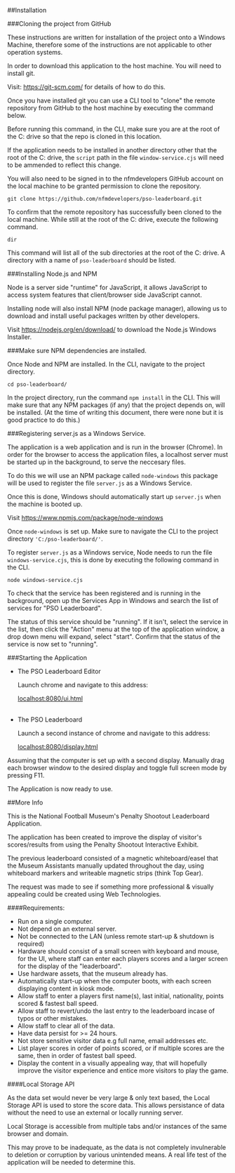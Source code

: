 ##Installation

###Cloning the project from GitHub

These instructions are written for installation of the project onto a Windows Machine, therefore some of the instructions are not applicable to other operation systems.

In order to download this application to the host machine. You will need to install git.

Visit: https://git-scm.com/ for details of how to do this.

Once you have installed git you can use a CLI tool to "clone" the remote repository from GitHub to the host machine by executing the command below. 

Before running this command, in the CLI, make sure you are at the root of the C: drive so that the repo is cloned in this location. 

If the application needs to be installed in another directory other that the root of the C: drive, the `script` path in the file `window-service.cjs` will need to be ammended to reflect this change. 

You will also need to be signed in to the nfmdevelopers GitHub account on the local machine to be granted permission to clone the repository.

```
git clone https://github.com/nfmdevelopers/pso-leaderboard.git
```

To confirm that the remote repository has successfully been cloned to the local machine. While still at the root of the C: drive, execute the following command.

```
dir
```

This command will list all of the sub directories at the root of the C: drive. A directory with a name of `pso-leaderboard` should be listed. 

###Installing Node.js and NPM

Node is a server side "runtime" for JavaScript, it allows JavaScript to access system features that client/browser side JavaScript cannot. 

Installing node will also install NPM (node package manager), allowing us to download and install useful packages written by other developers. 

Visit https://nodejs.org/en/download/
to download the Node.js Windows Installer. 

###Make sure NPM dependencies are installed. 

Once Node and NPM are installed. In the CLI, navigate to the project directory.

```
cd pso-leaderboard/
```

In the project directory, run the command ```npm install``` in the CLI. This will make sure that any NPM packages (if any) that the project depends on, will be installed. (At the time of writing this document, there were none but it is good practice to do this.)

###Registering server.js as a Windows Service.

The application is a web application and is run in the browser (Chrome). In order for the browser to access the application files, a localhost server must be started up in the background, to serve the neccesary files.

To do this we will use an NPM package called `node-windows` this package will be used to register the file `server.js` as a Windows Service. 

Once this is done, Windows should automatically start up `server.js` when the machine is booted up.

Visit https://www.npmjs.com/package/node-windows 

Once `node-windows` is set up. Make sure to navigate the CLI to the project directory `'C:/pso-leaderboard/'`.

To register `server.js` as a Windows service, Node needs to run the file `windows-service.cjs`, this is done by executing the following command in the CLI.

```
node windows-service.cjs
```

To check that the service has been registered and is running in the background, open up the Services App in Windows and search the list of services for "PSO Leaderboard". 

The status of this service should be "running". If it isn't, select the service in the list, then click the "Action" menu at the top of the application window, a drop down menu will expand, select "start". Confirm that the status of the service is now set to "running".

###Starting the Application

* The PSO Leaderboard Editor

    Launch chrome and navigate to this address:

    [localhost:8080/ui.html]() <br><br>

* The PSO Leaderboard

    Launch a second instance of chrome and navigate to this address: 

    [localhost:8080/display.html]()

Assuming that the computer is set up with a second display. Manually drag each browser window to the desired display and toggle full screen mode by pressing F11. 

The Application is now ready to use. 

##More Info

This is the National Football Museum's Penalty Shootout Leaderboard Application.

The application has been created to improve the display of visitor's scores/results from using the Penalty Shootout Interactive Exhibit. 

The previous leaderboard consisted of a magnetic whiteboard/easel that the Museum Assistants manually updated throughout the day, using whiteboard markers and writeable magnetic strips (think Top Gear).

The request was made to see if something more professional & visually appealing could be created using Web Technologies. 

####Requirements: 

- Run on a single computer. 
- Not depend on an external server.
- Not be connected to the LAN (unless remote start-up & shutdown is required)
- Hardware should consist of a small screen with keyboard and mouse, for the UI, where staff can enter each players scores and a larger screen for the display of the "leaderboard". 
- Use hardware assets, that the museum already has. 
- Automatically start-up when the computer boots, with each screen displaying content in kiosk mode.
- Allow staff to enter a players first name(s), last initial, nationality, points scored & fastest ball speed.  
- Allow staff to revert/undo the last entry to the leaderboard incase of typos or other mistakes.
- Allow staff to clear all of the data. 
- Have data persist for >= 24 hours.
- Not store sensitive visitor data e.g full name, email addresses etc.   
- List player scores in order of points scored, or if multiple scores are the same, then in order of fastest ball speed. 
- Display the content in a visually appealing way, that will hopefully improve the visitor experience and entice more visitors to play the game.

####Local Storage API

As the data set would never be very large & only text based, the Local Storage API is used to store the score data. This allows persistance of data without the need to use an external or locally running server. 

Local Storage is accessible from multiple tabs and/or instances of the same browser and domain.

This may prove to be inadequate, as the data is not completely invulnerable to deletion or corruption by various unintended means. A real life test of the application will be needed to determine this. 